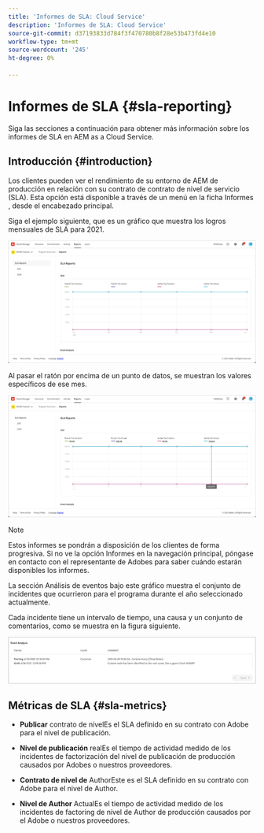 ```yaml
---
title: 'Informes de SLA: Cloud Service'
description: 'Informes de SLA: Cloud Service'
source-git-commit: d37193833d784f3f470780b8f28e53b473fd4e10
workflow-type: tm+mt
source-wordcount: '245'
ht-degree: 0%

---
```


# Informes de SLA {#sla-reporting}

Siga las secciones a continuación para obtener más información sobre los informes de SLA en AEM as a Cloud Service.

## Introducción {#introduction}

Los clientes pueden ver el rendimiento de su entorno de AEM de producción en relación con su contrato de contrato de nivel de servicio (SLA). Esta opción está disponible a través de un menú en la ficha Informes , desde el encabezado principal.

Siga el ejemplo siguiente, que es un gráfico que muestra los logros mensuales de SLA para 2021.

![](assets/sla-reporting-1.png)


Al pasar el ratón por encima de un punto de datos, se muestran los valores específicos de ese mes.

![](assets/sla-reporting-b.png)

>[!NOTE]
>Estos informes se pondrán a disposición de los clientes de forma progresiva. Si no ve la opción Informes en la navegación principal, póngase en contacto con el representante de Adobes para saber cuándo estarán disponibles los informes.

La sección Análisis de eventos bajo este gráfico muestra el conjunto de incidentes que ocurrieron para el programa durante el año seleccionado actualmente.

Cada incidente tiene un intervalo de tiempo, una causa y un conjunto de comentarios, como se muestra en la figura siguiente.

![](assets/sla-reporting-c.png)


## Métricas de SLA {#sla-metrics}

* **Publicar**
contrato de nivelEs el SLA definido en su contrato con Adobe para el nivel de publicación.

* **Nivel de publicación**
realEs el tiempo de actividad medido de los incidentes de factorización del nivel de publicación de producción causados por Adobes o nuestros proveedores.

* **Contrato de nivel de**
AuthorEste es el SLA definido en su contrato con Adobe para el nivel de Author.

* **Nivel de Author**
ActualEs el tiempo de actividad medido de los incidentes de factoring de nivel de Author de producción causados por el Adobe o nuestros proveedores.

